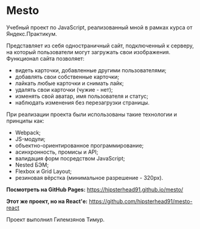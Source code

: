 # Mesto

Учебный проект по JavaScript, реализованный мной в рамках курса от Яндекс.Практикум.

Представляет из себя одностраничный сайт, подключенный к серверу, на который пользователи могут загружать свои изображения. Функционал сайта позволяет:
* видеть карточки, добавленные другими пользователями;
* добавлять свои собственные карточки;
* лайкать любые карточки и снимать лайк;
* удалять свои карточки (чужие - нет);
* изменять свой аватар, имя пользователя и статус;
* наблюдать изменения без перезагрузки страницы.

При реализации проекта были использованы такие технологии и принципы как:
* Webpack;
* JS-модули;
* объектно-ориентированное программирование;
* асинхронность, промисы и API;
* валидация форм посредством JavaScript;
* Nested БЭМ;
* Flexbox и Grid Layout;
* резиновая вёрстка (минимальное разрешение - 320px).

**Посмотреть на GitHub Pages:** https://hipsterhead91.github.io/mesto/

**Этот же проект, но на React'е:** https://github.com/hipsterhead91/mesto-react

Проект выполнил Гилемзянов Тимур.
